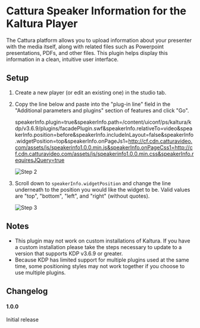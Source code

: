 # Cattura Speaker Information for the Kaltura Player #

The Cattura platform allows you to upload information about your presenter with the media itself, along with related files such as Powerpoint presentations, PDFs, and other files. This plugin helps display this information in a clean, intuitive user interface.

## Setup ##

1.  Create a new player (or edit an existing one) in the studio tab.

2.  Copy the line below and paste into the "plug-in line" field in the "Additional parameters and plugins" section of features and click "Go".

	speakerInfo.plugin=true&speakerInfo.path=/content/uiconf/ps/kaltura/kdp/v3.6.9/plugins/facadePlugin.swf&speakerInfo.relativeTo=video&speakerInfo.position=before&speakerInfo.includeInLayout=false&speakerInfo.widgetPosition=top&speakerInfo.onPageJs1=http://cf.cdn.catturavideo.com/assets/js/speakerinfo1.0.0.min.js&speakerInfo.onPageCss1=http://cf.cdn.catturavideo.com/assets/js/speakerinfo1.0.0.min.css&speakerInfo.requiresJQuery=true

	![Step 2](http://i.imgur.com/8rqIPVi.png)

3.  Scroll down to `speakerInfo.widgetPosition` and change the line underneath to the position you would like the widget to be. Valid values are "top", "bottom", "left", and "right" (without quotes).

	![Step 3](http://i.imgur.com/3p9o1wI.png)

## Notes ##

 * This plugin may not work on custom installations of Kaltura. If you have a custom installation please take the steps necessary to update to a version that supports KDP v3.6.9 or greater.
 * Because KDP has limited support for multiple plugins used at the same time, some positioning styles may not work together if you choose to use multiple plugins.

## Changelog ##

#### 1.0.0 ####

Initial release